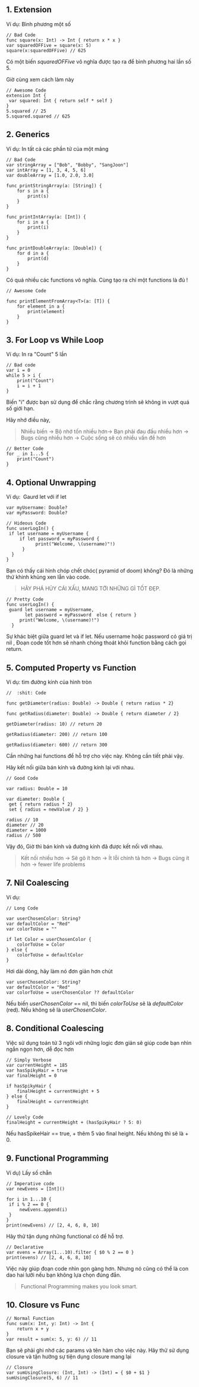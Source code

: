 ## 1. Extension

Ví dụ: Bình phương một số

```
// Bad Code
func square(x: Int) -> Int { return x * x }
var squaredOFFive = square(x: 5)
square(x:squaredOFFive) // 625
```

Có một biến *squaredOFFive* vô nghĩa được tạo ra để bình phương hai lần số 5.

Giờ cùng xem cách làm này

```
// Awesome Code
extension Int { 
 var squared: Int { return self * self }
}
5.squared // 25
5.squared.squared // 625
```

## 2. Generics

Ví dụ: In tất cả các phần tử của một mảng

```
// Bad Code
var stringArray = ["Bob", "Bobby", "SangJoon"]
var intArray = [1, 3, 4, 5, 6]
var doubleArray = [1.0, 2.0, 3.0]

func printStringArray(a: [String]) {
    for s in a {
        print(s) 
    } 
}

func printIntArray(a: [Int]) {
    for i in a {
        print(i)
    } 
}

func printDoubleArray(a: [Double]) {
    for d in a {
        print(d) 
    } 
}
```

Có quá nhiều các functions vô nghĩa. Cùng tạo ra chỉ một functions là đủ !

```
// Awesome Code

func printElementFromArray<T>(a: [T]) {
    for element in a {
        print(element) 
    } 
}
```

## 3. For Loop vs While Loop

Ví dụ: In ra "Count" 5 lần

```
// Bad code
var i = 0
while 5 > i {
    print("Count")
    i = i + 1 
}
```

Biến "i" được bạn sử dụng để chắc rằng chương trình sẽ không in vượt quá số giới hạn.

Hãy nhớ điều này,
> Nhiều biến → Bộ nhớ tốn nhiều hơn→ Bạn phải đau đầu nhiều hơn → Bugs cũng nhiều hơn → Cuộc sống sẽ có nhiều vấn đề hơn

```
// Better Code
for _ in 1...5 { 
    print("Count") 
}
```

## 4. Optional Unwrapping
Ví dụ:  Gaurd let với if let

```
var myUsername: Double?
var myPassword: Double?

// Hideous Code
func userLogIn() {
 if let username = myUsername {
     if let password = myPassword {
           print("Welcome, \(username)"!)
      }
  }
}
```

Bạn có thấy cái hình chóp chết chóc( pyramid of doom) không? Đó là những thứ khinh khủng xen lẫn vào code.

>  HÃY PHÁ HỦY CÁI XẤU, MANG TỚI NHỮNG GÌ TỐT ĐẸP.

```
// Pretty Code
func userLogIn() {
 guard let username = myUsername,
       let password = myPassword  else { return } 
     print("Welcome, \(username)!")
  }
```

Sự khác biệt giữa guard let và if let. Nếu username hoặc password có giá trị nil , Đoạn code tốt hơn sẽ nhanh chóng thoát khỏi function bằng cách gọi return.

## 5. Computed Property vs Function

Ví dụ: tìm đường kính của hình tròn


```
//  :shit: Code

func getDiameter(radius: Double) -> Double { return radius * 2}

func getRadius(diameter: Double) -> Double { return diameter / 2}

getDiameter(radius: 10) // return 20

getRadius(diameter: 200) // return 100

getRadius(diameter: 600) // return 300
```

Cần những hai functions để hỗ trợ cho việc này. Không cần tiết phải vậy.

Hãy kết nối giữa bán kính và đường kính lại với nhau.

```
// Good Code

var radius: Double = 10

var diameter: Double {
 get { return radius * 2}
 set { radius = newValue / 2} } 

radius // 10
diameter // 20
diameter = 1000 
radius // 500
```

Vậy đó, Giờ thì bán kính và đường kính đã được kết nối với nhau.

> Kết nối nhiều hơn → Sẽ gõ ít hơn → Ít lỗi chính tả hơn → Bugs cũng ít hơn → fewer life problems
    
    
## 7. Nil Coalescing
Ví dụ: 

```
// Long Code

var userChosenColor: String?
var defaultColor = "Red"
var colorToUse = ""

if let Color = userChosenColor {
    colorToUse = Color 
} else { 
    colorToUse = defaultColor 
}
```
Hơi dài dòng, hãy làm nó đơn giản hơn chút
```
var userChosenColor: String?
var defaultColor = "Red"
var colorToUse = userChosenColor ?? defaultColor
```

Nếu biến *userChosenColor* == nil,  thì biến *colorToUse* sẽ là *defaultColor* (red).  Nếu không sẽ là *userChosenColor*.

## 8. Conditional Coalescing
Việc sử dụng toán tử 3 ngôi với những logic đơn giản sẽ giúp code bạn nhìn ngắn ngọn hơn, dễ đọc hơn

```
// Simply Verbose
var currentHeight = 185
var hasSpikyHair = true
var finalHeight = 0

if hasSpikyHair {
    finalHeight = currentHeight + 5
} else { 
    finalHeight = currentHeight 
}
```

```
// Lovely Code
finalHeight = currentHeight + (hasSpikyHair ? 5: 0)
```

Nếu hasSpikeHair == true, + thêm 5 vào final height. Nếu không thì sẽ là + 0.

## 9. Functional Programming
Ví dụ) Lấy số chẵn

```
// Imperative code
var newEvens = [Int]()

for i in 1...10 {
 if i % 2 == 0 { 
     newEvens.append(i) 
 }
}
print(newEvens) // [2, 4, 6, 8, 10]
```

Hãy thử tận dụng những functional có để hỗ trợ.

```
// Declarative 
var evens = Array(1...10).filter { $0 % 2 == 0 }
print(evens) // [2, 4, 6, 8, 10]
```
Việc này giúp đoạn code nhìn gọn gàng hơn. Nhưng nó cũng có thể là con dao hai lưỡi nếu bạn không lựa chọn đúng đắn.

> Functional Programming makes you look smart.

## 10. Closure vs Func
```
// Normal Function
func sum(x: Int, y: Int) -> Int {
    return x + y 
}
var result = sum(x: 5, y: 6) // 11
```
Bạn sẽ phải ghi nhớ các params và tên hàm cho việc này. 
Hãy thử sử dụng closure và tận hưởng sự tiện dụng closure mang lại
```
// Closure
var sumUsingClosure: (Int, Int) -> (Int) = { $0 + $1 }
sumUsingClosure(5, 6) // 11
```
